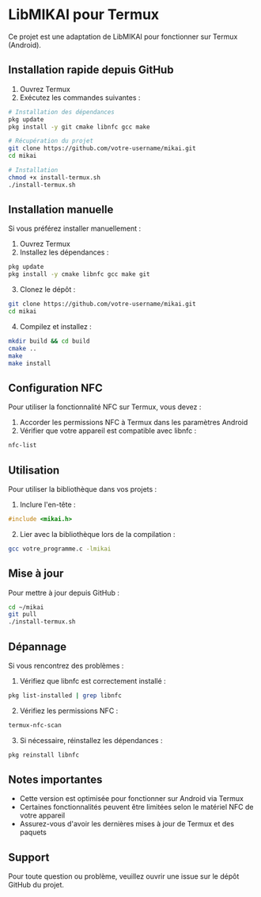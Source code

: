 # LibMIKAI pour Termux

Ce projet est une adaptation de LibMIKAI pour fonctionner sur Termux (Android).

## Installation rapide depuis GitHub

1. Ouvrez Termux
2. Exécutez les commandes suivantes :

```bash
# Installation des dépendances
pkg update
pkg install -y git cmake libnfc gcc make

# Récupération du projet
git clone https://github.com/votre-username/mikai.git
cd mikai

# Installation
chmod +x install-termux.sh
./install-termux.sh
```

## Installation manuelle

Si vous préférez installer manuellement :

1. Ouvrez Termux
2. Installez les dépendances :
```bash
pkg update
pkg install -y cmake libnfc gcc make git
```

3. Clonez le dépôt :
```bash
git clone https://github.com/votre-username/mikai.git
cd mikai
```

4. Compilez et installez :
```bash
mkdir build && cd build
cmake ..
make
make install
```

## Configuration NFC

Pour utiliser la fonctionnalité NFC sur Termux, vous devez :

1. Accorder les permissions NFC à Termux dans les paramètres Android
2. Vérifier que votre appareil est compatible avec libnfc :
```bash
nfc-list
```

## Utilisation

Pour utiliser la bibliothèque dans vos projets :

1. Inclure l'en-tête :
```c
#include <mikai.h>
```

2. Lier avec la bibliothèque lors de la compilation :
```bash
gcc votre_programme.c -lmikai
```

## Mise à jour

Pour mettre à jour depuis GitHub :

```bash
cd ~/mikai
git pull
./install-termux.sh
```

## Dépannage

Si vous rencontrez des problèmes :

1. Vérifiez que libnfc est correctement installé :
```bash
pkg list-installed | grep libnfc
```

2. Vérifiez les permissions NFC :
```bash
termux-nfc-scan
```

3. Si nécessaire, réinstallez les dépendances :
```bash
pkg reinstall libnfc
```

## Notes importantes

- Cette version est optimisée pour fonctionner sur Android via Termux
- Certaines fonctionnalités peuvent être limitées selon le matériel NFC de votre appareil
- Assurez-vous d'avoir les dernières mises à jour de Termux et des paquets

## Support

Pour toute question ou problème, veuillez ouvrir une issue sur le dépôt GitHub du projet. 